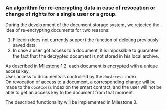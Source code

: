 ### An algorithm for re-encrypting data in case of revocation or change of rights for a single user or a group.

During the development of the document storage system, we rejected the idea of re-encrypting documents for two reasons:

1. Filecoin does not currently support the function of deleting previously saved data.
2. In case a user got access to a document, it is impossible to guarantee the fact that the decrypted document is not stored in his local archive.

As described in [Milestone 1.2](https://github.com/bsn-si/IPEHR-gateway/tree/develop/progress/Milestone_1/2_Index_design), each document is encrypted with a unique access key.  
User access to documents is controlled by the `docAccess` index.  
On revocation of access to a document, a corresponding change will be made to the `docAccess` index on the smart contract, and the user will not be able to get an access key to the document from that moment.

The described functionality will be implemented in Milestone 3.
